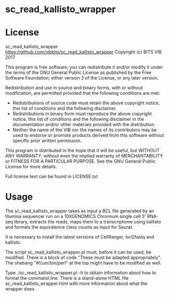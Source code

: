 # sc_read_kallisto_wrapper

License
========

sc_read_kallisto_wrapper
https://github.com/vibbits/sc_read_kallisto_wrapper
Copyright (c) BITS VIB 2017

This program is free software; 
you can redistribute it and/or modify it under the terms of the GNU General Public License as published by the Free Software Foundation; 
either version 3 of the License, or any later version.

Redistribution and use in source and binary forms, with or without modification, 
are permitted provided that the following conditions are met:
* Redistributions of source code must retain the above copyright notice, this list of conditions and the following disclaimer.
* Redistributions in binary form must reproduce the above copyright notice, this list of conditions and the following disclaimer in the documentation and/or other materials provided with the distribution.
* Neither the name of the VIB nor the names of its contributors may be used to endorse or promote products derived from this software without specific prior written permission.

This program is distributed in the hope that it will be useful, 
but WITHOUT ANY WARRANTY; without even the implied warranty of MERCHANTABILITY or FITNESS FOR A PARTICULAR PURPOSE. 
See the GNU General Public License for more details.

Full license text can be found in LICENSE.txt

Usage
========

The sc_read_kallisto_wrapper takes as input a BCL file generated by an
Illumina sequencer run on a 10XGENOMICS Chromium single cell 3' RNA-seq
library, extracts the reads, maps them to a transcriptome using kallisto
and formats the equivalence class counts as input for Seurat.

It is necessary to install the latest versions of CellRanger, bcl2fastq and kallisto.

The script sc_read_kallisto_wrapper.pl must, before it can be used, be
modified. There is a block of code "These must be adapted appropriately". The
shebang "#!/usr/bin/perl" at the top might have to be modified as well.

Type ./sc_read_kallisto_wrapper.pl -h to obtain information about how to format
the command line.
There is a stand-alone HTML file sc_read_kallisto_wrapper.html with more information about what the wrapper does.
